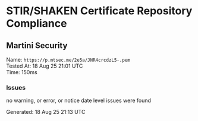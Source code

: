 # STIR/SHAKEN Certificate Repository Compliance

## Martini Security

Name: `https://p.mtsec.me/2e5a/JNR4crcdzL5-.pem`\
Tested At: 18 Aug 25 21:01 UTC\
Time: 150ms

### Issues

no warning, or error, or notice date level issues were found

Generated: 18 Aug 25 21:13 UTC